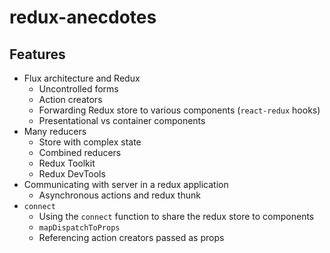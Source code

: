 # redux-anecdotes

## Features

- Flux architecture and Redux
  - Uncontrolled forms
  - Action creators
  - Forwarding Redux store to various components (`react-redux` hooks)
  - Presentational vs container components
- Many reducers
  - Store with complex state
  - Combined reducers
  - Redux Toolkit
  - Redux DevTools
- Communicating with server in a redux application
  - Asynchronous actions and redux thunk
- `connect`
  - Using the `connect` function to share the redux store to components
  - `mapDispatchToProps`
  - Referencing action creators passed as props
